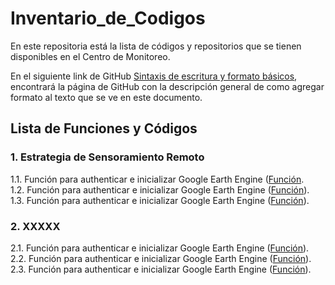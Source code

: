 # Inventario_de_Codigos
En este repositoria está la lista de códigos y repositorios que se tienen disponibles en el Centro de Monitoreo.

En el siguiente link de GitHub [Sintaxis de escritura y formato básicos](https://docs.github.com/es/get-started/writing-on-github/getting-started-with-writing-and-formatting-on-github/basic-writing-and-formatting-syntax), encontrará la página de GitHub con la descripción general de como agregar formato al texto que se ve en este documento.

## Lista de Funciones y Códigos
### 1. Estrategia de Sensoramiento Remoto
1.1. Función para authenticar e inicializar Google Earth Engine ([Función](https://github.com/kballesterosanla/Git-GItHub_ANLA).\
1.2. Función para authenticar e inicializar Google Earth Engine ([Función](https://github.com/kballesterosanla/Git-GItHub_ANLA)).
1.3. Función para authenticar e inicializar Google Earth Engine ([Función](https://github.com/kballesterosanla/Git-GItHub_ANLA)).

### 2. XXXXX
2.1. Función para authenticar e inicializar Google Earth Engine ([Función](https://github.com/kballesterosanla/Git-GItHub_ANLA)).
2.2. Función para authenticar e inicializar Google Earth Engine ([Función](https://github.com/kballesterosanla/Git-GItHub_ANLA)).
2.3. Función para authenticar e inicializar Google Earth Engine ([Función](https://github.com/kballesterosanla/Git-GItHub_ANLA)).
